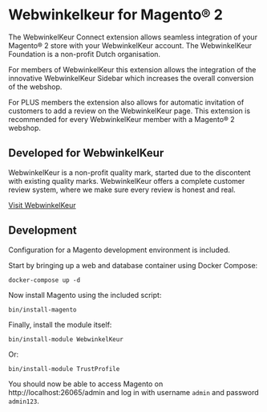 # Webwinkelkeur for Magento® 2

The WebwinkelKeur Connect extension allows seamless integration of your Magento®
2 store with your WebwinkelKeur account. The WebwinkelKeur Foundation is a
non-profit Dutch organisation.

For members of WebwinkelKeur this extension allows the integration of the
innovative WebwinkelKeur Sidebar which increases the overall conversion of the
webshop.

For PLUS members the extension also allows for automatic invitation of customers
to add a review on the WebwinkelKeur page. This extension is recommended for
every WebwinkelKeur member with a Magento® 2 webshop.


## Developed for WebwinkelKeur

WebwinkelKeur is a non-profit quality mark, started due to the discontent with
existing quality marks.  WebwinkelKeur offers a complete customer review system,
where we make sure every review is honest and real.

[Visit WebwinkelKeur](https://www.webwinkelkeur.nl/)


## Development

Configuration for a Magento development environment is included.

Start by bringing up a web and database container using Docker Compose:

    docker-compose up -d

Now install Magento using the included script:

    bin/install-magento

Finally, install the module itself:

    bin/install-module WebwinkelKeur

Or:

    bin/install-module TrustProfile

You should now be able to access Magento on http://localhost:26065/admin and log
in with username `admin` and password `admin123`.